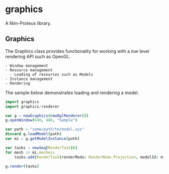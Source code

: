 # graphics

A Nim-Proteus library.

## Graphics

The Graphics class provides functionality for working with a low level
rendering API such as OpenGL.

    - Window management
    - Resource management
      - Loading of resources such as Models
    - Instance management
    - Rendering

The sample below demonstrates loading and rendering a model.

```nim
import graphics
import graphics/renderer

var g = newGraphics(newOglRenderer())
g.openWindow(640, 480, "Sample")

var path = "some/path/to/model.xyz"
discard g.loadModel(path)
var mi = g.getModelInstance(path)

var tasks = newSeq[RenderTask]()
for mesh in mi.meshes:
    tasks.add(RenderTask(renderMode: RenderMode.Projection, modelId: mi.id, meshId: mesh.id))

g.render(tasks)
```
